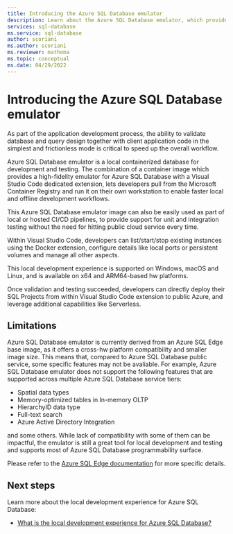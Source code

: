 ```yaml
---
title: Introducing the Azure SQL Database emulator
description: Learn about the Azure SQL Database emulator, which provides a local containerized database for development and testing.
services: sql-database
ms.service: sql-database
author: scoriani
ms.author: scoriani
ms.reviewer: mathoma
ms.topic: conceptual 
ms.date: 04/29/2022
---
```


# Introducing the Azure SQL Database emulator

As part of the application development process, the ability to validate database and query design together with client application code in the simplest and frictionless mode is critical to speed up the overall workflow.

Azure SQL Database emulator is a local containerized database for development and testing. The combination of a container image which provides a high-fidelity emulator for Azure SQL Database with a Visual Studio Code dedicated extension, lets developers pull from the Microsoft Container Registry and run it on their own workstation to enable faster local and offline development workflows.

This Azure SQL Database emulator image can also be easily used as part of local or hosted CI/CD pipelines, to provide support for unit and integration testing without the need for hitting public cloud service every time.

Within Visual Studio Code, developers can list/start/stop existing instances using the Docker extension, configure details like local ports or persistent volumes and manage all other aspects.

This local development experience is supported on Windows, macOS and Linux, and is available on x64 and ARM64-based hw platforms.

Once validation and testing succeeded, developers can directly deploy their SQL Projects from within Visual Studio Code extension to public Azure, and leverage additional capabilities like Serverless.

## Limitations

Azure SQL Database emulator is currently derived from an Azure SQL Edge base image, as it offers a cross-hw platform compatibility and smaller image size. This means that, compared to Azure SQL Database public service, some specific features may not be avaliable. For example, Azure SQL Database emulator does not support the following features that are supported across multiple Azure SQL Database service tiers:

* Spatial data types
* Memory-optimized tables in In-memory OLTP
* HierarchyID data type
* Full-text search
* Azure Active Directory Integration

and some others. While lack of compatibility with some of them can be impactful, the emulator is still a great tool for local development and testing and supports most of Azure SQL Database programmability surface.

Please refer to the [Azure SQL Edge documentation](https://docs.microsoft.com/azure/azure-sql-edge/features) for more specific details.

## Next steps

Learn more about the local development experience for Azure SQL Database:

- [What is the local development experience for Azure SQL Database?](local-dev-experience-overview.md)
